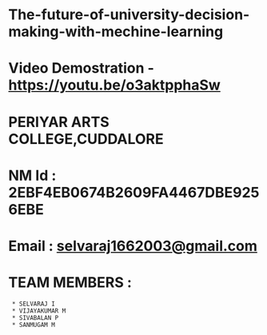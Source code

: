 # The-future-of-university-decision-making-with-mechine-learning
# Video Demostration - https://youtu.be/o3aktpphaSw



# PERIYAR ARTS COLLEGE,CUDDALORE


# NM Id : 2EBF4EB0674B2609FA4467DBE9256EBE
# Email : selvaraj1662003@gmail.com

# TEAM MEMBERS :
     * SELVARAJ I
     * VIJAYAKUMAR M
     * SIVABALAN P
     * SANMUGAM M



     
     

